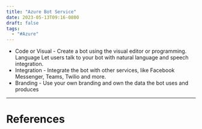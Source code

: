 ```yaml
---
title: "Azure Bot Service"
date: 2023-05-13T09:16-0800
draft: false
tags: 
  - "#Azure"
---
```

- Code or Visual - Create a bot using the visual editor or programming. Language Let users talk to your bot with natural language and speech integration.
- Integration - Integrate the bot with other services, like Facebook Messenger, Teams, Twilio and more. 
- Branding - Use your own branding and own the data the bot uses and produces

---
# References
